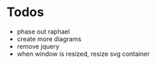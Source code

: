 # Todos

- phase out raphael
- create more diagrams
- remove jquery
- when window is resized, resize svg container
